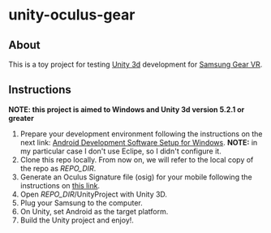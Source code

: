 # unity-oculus-gear

## About

This is a toy project for testing [Unity 3d](https://unity3d.com) development for [Samsung Gear VR](https://www.oculus.com/en-us/gear-vr/).

## Instructions

**NOTE: this project is aimed to Windows and Unity 3d version 5.2.1 or greater**

1. Prepare your development environment following the instructions on the next link: [Android Development Software Setup for Windows](https://developer.oculus.com/documentation/mobilesdk/latest/concepts/mobile-dev-setup-android-win/). **NOTE:** in my particular case I don't use Eclipe, so I didn't configure it.
2. Clone this repo locally. From now on, we will refer to the local copy of the repo as *REPO_DIR*.
3. Generate an Oculus Signature file (osig) for your mobile following the instructions on [this link](https://developer.oculus.com/osig/).
4. Open *REPO_DIR*/UnityProject with Unity 3D.
5. Plug your Samsung to the computer.
6. On Unity, set Android as the target platform.
7. Build the Unity project and enjoy!.
